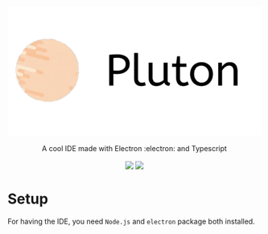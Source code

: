 ![](https://github.com/Dsa-Software/Pluton/blob/main/1602857643660.png?raw=true)

<p align="center">
  A cool IDE made with Electron :electron: and Typescript  
  <br>
  <br>
  <img src="https://img.shields.io/github/repo-size/Dsa-Software/Pluton">
  <img src="https://img.shields.io/github/license/Dsa-Software/Pluton">
</p>







# Setup

For having the IDE, you need `Node.js` and `electron` package both installed.


